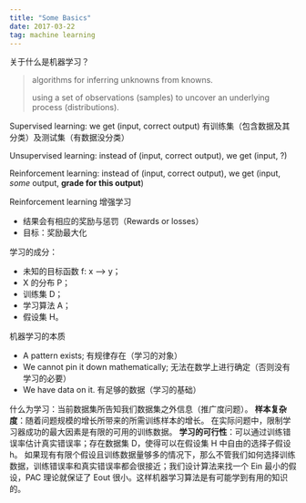 ```yaml
---
title: "Some Basics"
date: 2017-03-22
tag: machine learning
---
```


关于什么是机器学习？
> algorithms for inferring unknowns from knowns.
>
> using a set of observations (samples) to uncover an underlying process (distributions).

Supervised learning:
we get (input, correct output) 有训练集（包含数据及其分类）及测试集（有数据没分类）

Unsupervised learning:
instead of (input, correct output), we get (input, ?)

Reinforcement learning:
instead of (input, correct output), we get (input, *some* output, **grade for this output**)

Reinforcement learning 增强学习
- 结果会有相应的奖励与惩罚（Rewards or losses）
- 目标：奖励最大化

学习的成分：
- 未知的目标函数 f: x —> y；
- X 的分布 P；
- 训练集 D；
- 学习算法 A；
- 假设集 H。

机器学习的本质
- A pattern exists; 有规律存在（学习的对象）
- We cannot pin it down mathematically; 无法在数学上进行确定（否则没有学习的必要）
- We have data on it. 有足够的数据（学习的基础）

什么为学习：当前数据集所告知我们数据集之外信息（推广度问题）。
**样本复杂度**：随着问题规模的增长所带来的所需训练样本的增长。
在实际问题中，限制学习器成功的最大因素是有限的可用的训练数据。
**学习的可行性**：可以通过训练错误率估计真实错误率；存在数据集 D，使得可以在假设集 H 中自由的选择子假设 h。
如果现有有限个假设且训练数据量够多的情况下，那么不管我们如何选择训练数据，训练错误率和真实错误率都会很接近；我们设计算法来找一个 Ein 最小的假设，PAC 理论就保证了 Eout 很小。这样机器学习算法是有可能学到有用的知识的。
